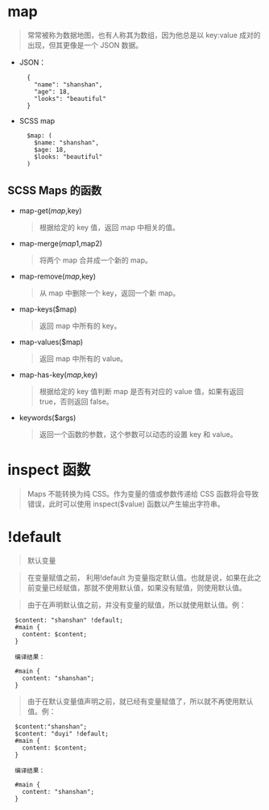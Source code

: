 # map

> 常常被称为数据地图，也有人称其为数组，因为他总是以 key:value 成对的出现，但其更像是一个 JSON 数据。

-   JSON：

    ```
      {
        "name": "shanshan",
        "age": 18,
        "looks": "beautiful"
      }
    ```

-   SCSS map
    ```
      $map: (
        $name: "shanshan",
        $age: 18,
        $looks: "beautiful"
      )
    ```

## SCSS Maps 的函数

-   map-get($map,$key)

    > 根据给定的 key 值，返回 map 中相关的值。

-   map-merge($map1,$map2)

    > 将两个 map 合并成一个新的 map。

-   map-remove($map,$key)

    > 从 map 中删除一个 key，返回一个新 map。

-   map-keys(\$map)

    > 返回 map 中所有的 key。

-   map-values(\$map)

    > 返回 map 中所有的 value。

-   map-has-key($map,$key)

    > 根据给定的 key 值判断 map 是否有对应的 value 值，如果有返回 true，否则返回 false。

-   keywords(\$args)
    > 返回一个函数的参数，这个参数可以动态的设置 key 和 value。

# inspect 函数

> Maps 不能转换为纯 CSS。作为变量的值或参数传递给 CSS 函数将会导致错误，此时可以使用 inspect(\$value) 函数以产生输出字符串。

# !default

> 默认变量

> 在变量赋值之前， 利用!default 为变量指定默认值。也就是说，如果在此之前变量已经赋值，那就不使用默认值，如果没有赋值，则使用默认值。

> 由于在声明默认值之前，并没有变量的赋值，所以就使用默认值。例：

```
  $content: "shanshan" !default;
  #main {
    content: $content;
  }

  编译结果：

  #main {
    content: "shanshan";
  }
```

> 由于在默认变量值声明之前，就已经有变量赋值了，所以就不再使用默认值。例：

```
  $content:"shanshan";
  $content: "duyi" !default;
  #main {
    content: $content;
  }

  编译结果：

  #main {
    content: "shanshan";
  }
```
